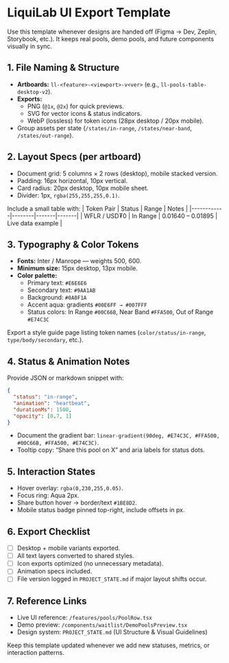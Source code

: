 # LiquiLab UI Export Template

Use this template whenever designs are handed off (Figma → Dev, Zeplin, Storybook, etc.). It keeps real pools, demo pools, and future components visually in sync.

## 1. File Naming & Structure
- **Artboards:** `ll-<feature>-<viewport>-v<ver>` (e.g., `ll-pools-table-desktop-v2`).
- **Exports:**
  - PNG (`@1x`, `@2x`) for quick previews.
  - SVG for vector icons & status indicators.
  - WebP (lossless) for token icons (28px desktop / 20px mobile).
- Group assets per state (`/states/in-range`, `/states/near-band`, `/states/out-range`).

## 2. Layout Specs (per artboard)
- Document grid: 5 columns × 2 rows (desktop), mobile stacked version.
- Padding: 16px horizontal, 10px vertical.
- Card radius: 20px desktop, 10px mobile sheet.
- Divider: 1px, `rgba(255,255,255,0.1)`.

Include a small table with:
| Token Pair | Status | Range | Notes |
|------------|--------|-------|-------|
| WFLR / USD₮0 | In Range | 0.01640 – 0.01895 | Live data example |

## 3. Typography & Color Tokens
- **Fonts:** Inter / Manrope — weights 500, 600.
- **Minimum size:** 15px desktop, 13px mobile.
- **Color palette:**
  - Primary text: `#E6E6E6`
  - Secondary text: `#9AA1AB`
  - Background: `#0A0F1A`
  - Accent aqua: gradients `#00E6FF → #007FFF`
  - Status colors: In Range `#00C66B`, Near Band `#FFA500`, Out of Range `#E74C3C`

Export a style guide page listing token names (`color/status/in-range`, `type/body/secondary`, etc.).

## 4. Status & Animation Notes
Provide JSON or markdown snippet with:
```json
{
  "status": "in-range",
  "animation": "heartbeat",
  "durationMs": 1500,
  "opacity": [0.7, 1]
}
```
- Document the gradient bar: `linear-gradient(90deg, #E74C3C, #FFA500, #00C66B, #FFA500, #E74C3C)`.
- Tooltip copy: “Share this pool on X” and aria labels for status dots.

## 5. Interaction States
- Hover overlay: `rgba(0,230,255,0.05)`.
- Focus ring: Aqua 2px.
- Share button hover → border/text `#1BE8D2`.
- Mobile status badge pinned top-right, include offsets in px.

## 6. Export Checklist
- [ ] Desktop + mobile variants exported.
- [ ] All text layers converted to shared styles.
- [ ] Icon exports optimized (no unnecessary metadata).
- [ ] Animation specs included.
- [ ] File version logged in `PROJECT_STATE.md` if major layout shifts occur.

## 7. Reference Links
- Live UI reference: `/features/pools/PoolRow.tsx`
- Demo preview: `/components/waitlist/DemoPoolsPreview.tsx`
- Design system: `PROJECT_STATE.md` (UI Structure & Visual Guidelines)

Keep this template updated whenever we add new statuses, metrics, or interaction patterns.
